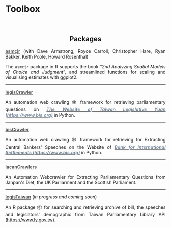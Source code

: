 # Toolbox


<br/>


<div style="text-align: center">

## Packages

</div>

<div style="text-align: justify">

**[<span style="color:#5a5a5a">**asmcjr**</span>](https://uniofessex.github.io/asmcjr/)** (with Dave Armstrong, Royce Carroll, Christopher Hare, Ryan Bakker, Keith Poole, Howard Rosenthal)

The `asmcjr` package in R supports the book “_2nd Analyzing Spatial Models of Choice and Judgment_”, and streamlined functions for scaling and visualising estimates with ggplot2. 

</div>

----

<div style="text-align: justify">


**[<span style="color:#5a5a5a">**legisCrawler**</span>](https://davidycliao.github.io/legisCrawler/)**


An automation web crawling 🕸️ framework for retrieving parliamentary questions on  [<span style="color:#778899">***The Website of Taiwan Legislative Yuan (https://www.bis.org)***</span>](https://lis.ly.gov.tw/) in Python.
 
----

<div style="text-align: justify">


**[<span style="color:#5a5a5a">**bisCrawler**</span>](https://github.com/davidycliao/bisCrawler)**

An automation web crawling 🕸️ framework for retrieving for Extracting Central Bankers' Speeches on the Website of [<span style="color:#778899">***Bank for International Settlements (https://www.bis.org)***</span>](https://www.bis.org) in Python.


----

<div style="text-align: justify">

**[<span style="color:#5a5a5a">**lacanCrawlers**</span>](https://davidycliao.github.io/lacanCrawlers/)**  

An Automation Webcrawler for Extracting Parliamentary Questions from Janpan's Diet, the UK Parliarment and the Scottish Parliament. 
 
</div>

----

<div style="text-align: justify">


**[<span style="color:#5a5a5a">**legisTaiwan**</span>](https://davidycliao.github.io/legisCrawler/)** (*in progress and coming soon*) 

An R package 📦 for searching and retrieving archive of bill, the speeches and legislators' demographic from Taiwan Parliamentary Library API (https://www.ly.gov.tw).

</div>


<br/><br/>

